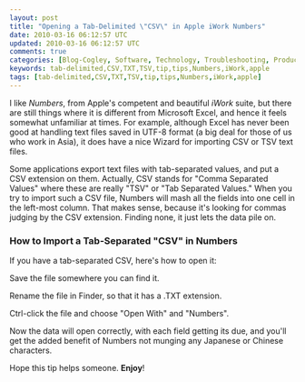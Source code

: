 ```yaml
---           
layout: post
title: "Opening a Tab-Delimited \"CSV\" in Apple iWork Numbers"
date: 2010-03-16 06:12:57 UTC
updated: 2010-03-16 06:12:57 UTC
comments: true
categories: [Blog-Cogley, Software, Technology, Troubleshooting, Productivity, Tips]
keywords: tab-delimited,CSV,TXT,TSV,tip,tips,Numbers,iWork,apple
tags: [tab-delimited,CSV,TXT,TSV,tip,tips,Numbers,iWork,apple]
---
```

 


I like _Numbers_, from Apple's competent and beautiful _iWork_ suite, but there are still things where it is different from Microsoft Excel, and hence it feels somewhat unfamiliar at times. For example, although Excel has never been good at handling text files saved in UTF-8 format (a big deal for those of us who work in Asia), it does have a nice Wizard for importing CSV or TSV text files. 




Some applications export text files with tab-separated values, and put a CSV extension on them. Actually, CSV stands for "Comma Separated Values" where these are really "TSV" or "Tab Separated Values." When you try to import such a CSV file, Numbers will mash all the fields into one cell in the left-most column. That makes sense, because it's looking for commas judging by the CSV extension. Finding none, it just lets the data pile on. 




### How to Import a Tab-Separated "CSV" in Numbers






If you have a tab-separated CSV, here's how to open it: 









Save the file somewhere you can find it. 




Rename the file in Finder, so that it has a .TXT extension.




Ctrl-click the file and choose "Open With" and "Numbers".









Now the data will open correctly, with each field getting its due, and you'll get the added benefit of Numbers not munging any Japanese or Chinese characters. 




Hope this tip helps someone. **Enjoy**!


